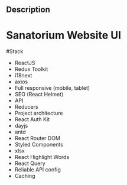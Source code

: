 ## Description

# Sanatorium Website UI

#Stack

- ReactJS
- Redux Toolkit
- i18next
- axios
- Full responsive (mobile, tablet)
- SEO (React Helmet)
- API
- Reducers
- Project architecture
- React Auth Kit
- dayjs
- antd
- React Router DOM
- Styled Components
- xlsx
- React Highlight Words
- React Query
- Reliable API config
- Caching

